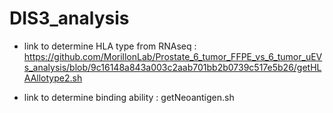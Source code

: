 # DIS3_analysis

- link to determine HLA type from RNAseq  : https://github.com/MorillonLab/Prostate_6_tumor_FFPE_vs_6_tumor_uEVs_analysis/blob/9c16148a843a003c2aab701bb2b0739c517e5b26/getHLAAllotype2.sh

- link to determine binding ability : getNeoantigen.sh
